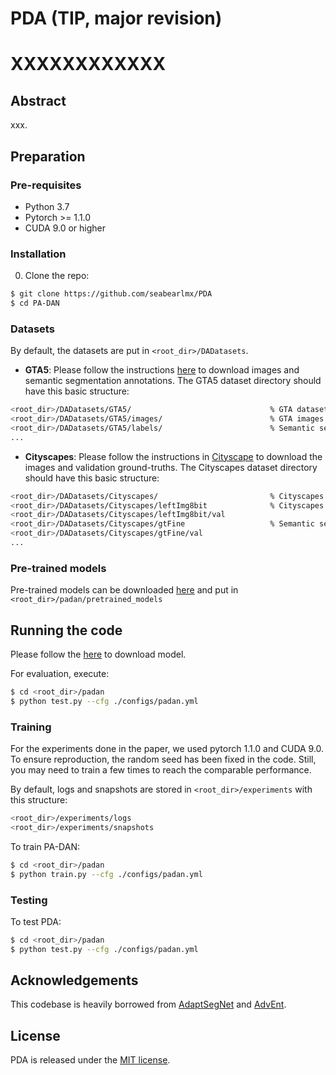 # PDA (TIP, major revision)
# XXXXXXXXXXXX

## Abstract
xxx.

## Preparation

### Pre-requisites
* Python 3.7
* Pytorch >= 1.1.0
* CUDA 9.0 or higher

### Installation
0. Clone the repo:
```bash
$ git clone https://github.com/seabearlmx/PDA
$ cd PA-DAN
```

### Datasets
By default, the datasets are put in ```<root_dir>/DADatasets```. 

* **GTA5**: Please follow the instructions [here](https://download.visinf.tu-darmstadt.de/data/from_games/) to download images and semantic segmentation annotations. The GTA5 dataset directory should have this basic structure:
```bash
<root_dir>/DADatasets/GTA5/                               % GTA dataset root
<root_dir>/DADatasets/GTA5/images/                        % GTA images
<root_dir>/DADatasets/GTA5/labels/                        % Semantic segmentation labels
...
```

* **Cityscapes**: Please follow the instructions in [Cityscape](https://www.cityscapes-dataset.com/) to download the images and validation ground-truths. The Cityscapes dataset directory should have this basic structure:
```bash
<root_dir>/DADatasets/Cityscapes/                         % Cityscapes dataset root
<root_dir>/DADatasets/Cityscapes/leftImg8bit              % Cityscapes images
<root_dir>/DADatasets/Cityscapes/leftImg8bit/val
<root_dir>/DADatasets/Cityscapes/gtFine                   % Semantic segmentation labels
<root_dir>/DADatasets/Cityscapes/gtFine/val
...
```

### Pre-trained models
Pre-trained models can be downloaded [here](https://github.com/seabearlmx/PDA/releases) and put in ```<root_dir>/padan/pretrained_models```

## Running the code
Please follow the [here](https://github.com/seabearlmx/PDA/releases) to download model.

For evaluation, execute:
```bash
$ cd <root_dir>/padan
$ python test.py --cfg ./configs/padan.yml
```

### Training
For the experiments done in the paper, we used pytorch 1.1.0 and CUDA 9.0. To ensure reproduction, the random seed has been fixed in the code. Still, you may need to train a few times to reach the comparable performance.

By default, logs and snapshots are stored in ```<root_dir>/experiments``` with this structure:
```bash
<root_dir>/experiments/logs
<root_dir>/experiments/snapshots
```

To train PA-DAN:
```bash
$ cd <root_dir>/padan
$ python train.py --cfg ./configs/padan.yml

```

### Testing
To test PDA:
```bash
$ cd <root_dir>/padan
$ python test.py --cfg ./configs/padan.yml
```

## Acknowledgements
This codebase is heavily borrowed from [AdaptSegNet](https://github.com/wasidennis/AdaptSegNet) and [AdvEnt](https://github.com/valeoai/ADVENT).

## License
PDA is released under the [MIT license](./LICENSE).
